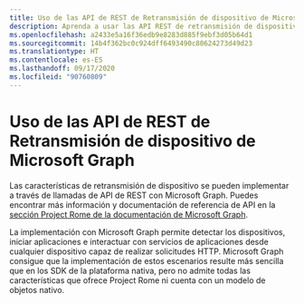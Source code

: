 ```yaml
---
title: Uso de las API de REST de Retransmisión de dispositivo de Microsoft Graph
description: Aprenda a usar las API REST de retransmisión de dispositivos de Microsoft Graph para detectar sus dispositivos, iniciar aplicaciones e interactuar con App Services.
ms.openlocfilehash: a2433e5a16f36edb9e8283d885f9ebf3d05b64d1
ms.sourcegitcommit: 14b4f362bc0c924dff6493490c80624273d49d23
ms.translationtype: HT
ms.contentlocale: es-ES
ms.lasthandoff: 09/17/2020
ms.locfileid: "90760809"
---
```

# <a name="using-microsoft-graphs-device-relay-rest-apis"></a>Uso de las API de REST de Retransmisión de dispositivo de Microsoft Graph

Las características de retransmisión de dispositivo se pueden implementar a través de llamadas de API de REST con Microsoft Graph. Puedes encontrar más información y documentación de referencia de API en la [sección Project Rome de la documentación de Microsoft Graph](https://developer.microsoft.com/graph/docs/api-reference/beta/resources/project_rome_overview#devices).

La implementación con Microsoft Graph permite detectar los dispositivos, iniciar aplicaciones e interactuar con servicios de aplicaciones desde cualquier dispositivo capaz de realizar solicitudes HTTP. Microsoft Graph consigue que la implementación de estos escenarios resulte más sencilla que en los SDK de la plataforma nativa, pero no admite todas las características que ofrece Project Rome ni cuenta con un modelo de objetos nativo.